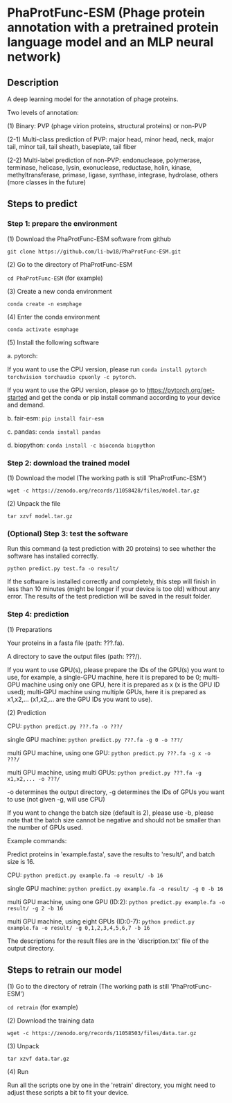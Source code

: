 # PhaProtFunc-ESM (Phage protein annotation with a pretrained protein language model and an MLP neural network) #
 
## Description ##

A deep learning model for the annotation of phage proteins.

Two levels of annotation:

(1) Binary: PVP (phage virion proteins, structural proteins) or non-PVP

(2-1) Multi-class prediction of PVP: major head, minor head, neck, major tail, minor tail, tail sheath, baseplate, tail fiber

(2-2) Multi-label prediction of non-PVP: endonuclease, polymerase, terminase, helicase, lysin, exonuclease, reductase, holin, kinase, methyltransferase, primase, ligase, synthase, integrase, hydrolase, others (more classes in the future)

## Steps to predict ##

### Step 1: prepare the environment ###

(1) Download the PhaProtFunc-ESM software from github

`git clone https://github.com/li-bw18/PhaProtFunc-ESM.git`

(2) Go to the directory of PhaProtFunc-ESM

`cd PhaProtFunc-ESM` (for example)

(3) Create a new conda environment 

`conda create -n esmphage`

(4) Enter the conda environment 

`conda activate esmphage`

(5) Install the following software

a. pytorch: 

If you want to use the CPU version, please run `conda install pytorch torchvision torchaudio cpuonly -c pytorch`.

If you want to use the GPU version, please go to https://pytorch.org/get-started and get the conda or pip install command according to your device and demand.

b. fair-esm: `pip install fair-esm`

c. pandas: `conda install pandas`

d. biopython: `conda install -c bioconda biopython`

### Step 2: download the trained model ###

(1) Download the model (The working path is still 'PhaProtFunc-ESM')

`wget -c https://zenodo.org/records/11058428/files/model.tar.gz`

(2) Unpack the file

`tar xzvf model.tar.gz`

### (Optional) Step 3: test the software ###

Run this command (a test prediction with 20 proteins) to see whether the software has installed correctly.

`python predict.py test.fa -o result/`

If the software is installed correctly and completely, this step will finish in less than 10 minutes (might be longer if your device is too old) without any error. The results of the test prediction will be saved in the result folder.

### Step 4: prediction ###

(1) Preparations

Your proteins in a fasta file (path: ???.fa).

A directory to save the output files (path: ???/).

If you want to use GPU(s), please prepare the IDs of the GPU(s) you want to use, for example, a single-GPU machine, here it is prepared to be 0; multi-GPU machine using only one GPU, here it is prepared as x (x is the GPU ID used); multi-GPU machine using multiple GPUs, here it is prepared as x1,x2,... (x1,x2,... are the GPU IDs you want to use).

(2) Prediction

CPU: `python predict.py ???.fa -o ???/`

single GPU machine: `python predict.py ???.fa -g 0 -o ???/` 

multi GPU machine, using one GPU: `python predict.py ???.fa -g x -o ???/` 

multi GPU machine, using multi GPUs: `python predict.py ???.fa -g x1,x2,... -o ???/` 

-o determines the output directory, -g determines the IDs of GPUs you want to use (not given -g, will use CPU)

If you want to change the batch size (default is 2), please use -b, please note that the batch size cannot be negative and should not be smaller than the number of GPUs used.

Example commands:

Predict proteins in 'example.fasta', save the results to 'result/', and batch size is 16.

CPU: `python predict.py example.fa -o result/ -b 16`

single GPU machine: `python predict.py example.fa -o result/ -g 0 -b 16` 

multi GPU machine, using one GPU (ID:2): `python predict.py example.fa -o result/ -g 2 -b 16` 

multi GPU machine, using eight GPUs (ID:0-7): `python predict.py example.fa -o result/ -g 0,1,2,3,4,5,6,7 -b 16` 

The descriptions for the result files are in the 'discription.txt' file of the output directory.

## Steps to retrain our model ##

(1) Go to the directory of retrain (The working path is still 'PhaProtFunc-ESM')

`cd retrain` (for example)

(2) Download the training data

`wget -c https://zenodo.org/records/11058503/files/data.tar.gz`

(3) Unpack

`tar xzvf data.tar.gz`

(4) Run

Run all the scripts one by one in the 'retrain' directory, you might need to adjust these scripts a bit to fit your device.
